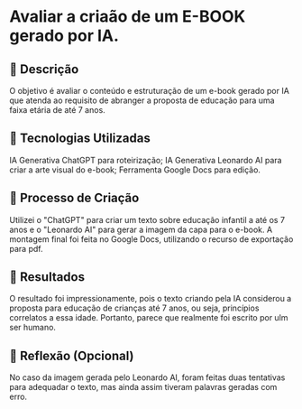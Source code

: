 # Avaliar a criaão de um E-BOOK gerado por IA.

## 📒 Descrição
O objetivo é avaliar o conteúdo e estruturação de um e-book gerado por IA que atenda ao requisito de abranger a proposta de educação para uma faixa etária de até 7 anos.

## 🤖 Tecnologias Utilizadas
IA Generativa ChatGPT para roteirização;
IA Generativa Leonardo AI para criar a arte visual do e-book;
Ferramenta Google Docs para edição.

## 🧐 Processo de Criação
Utilizei o "ChatGPT" para criar um texto sobre educação infantil a até os 7 anos e o "Leonardo AI" para gerar a imagem da capa para o e-book. A montagem final foi feita no Google Docs, utilizando o recurso de exportação para pdf.
## 🚀 Resultados
O resultado foi impressionamente, pois o texto criando pela IA considerou a proposta para educação de crianças até 7 anos, ou seja, princípios correlatos a essa idade. Portanto, parece que realmente foi escrito por ulm ser humano.

## 💭 Reflexão (Opcional)
No caso da imagem gerada pelo Leonardo AI, foram feitas duas tentativas para adequadar o texto, mas ainda assim tiveram palavras geradas com erro.
